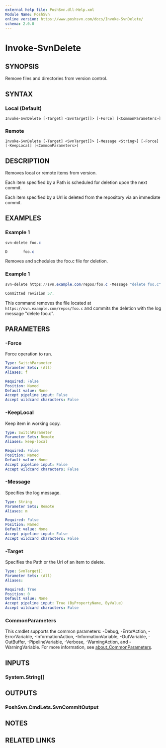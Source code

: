 ```yaml
---
external help file: PoshSvn.dll-Help.xml
Module Name: PoshSvn
online version: https://www.poshsvn.com/docs/Invoke-SvnDelete/
schema: 2.0.0
---
```


# Invoke-SvnDelete

## SYNOPSIS
Remove files and directories from version control.

## SYNTAX

### Local (Default)
```
Invoke-SvnDelete [-Target] <SvnTarget[]> [-Force] [<CommonParameters>]
```

### Remote
```
Invoke-SvnDelete [-Target] <SvnTarget[]> [-Message <String>] [-Force] [-KeepLocal] [<CommonParameters>]
```

## DESCRIPTION
Removes local or remote items from version.

Each item specified by a Path is scheduled for deletion upon the next commit.

Each item specified by a Url is deleted from the repository via an immediate commit.

## EXAMPLES

### Example 1
```powershell
svn-delete foo.c

D       foo.c
```

Removes and schedules the foo.c file for deletion.

### Example 1
```powershell
svn-delete https://svn.example.com/repos/foo.c -Message "delete foo.c"

Committed revision 57.
```

This command removes the file located at `https://svn.example.com/repos/foo.c`
and commits the deletion with the log message "delete foo.c".

## PARAMETERS

### -Force
Force operation to run.

```yaml
Type: SwitchParameter
Parameter Sets: (All)
Aliases: f

Required: False
Position: Named
Default value: None
Accept pipeline input: False
Accept wildcard characters: False
```

### -KeepLocal
Keep item in working copy.

```yaml
Type: SwitchParameter
Parameter Sets: Remote
Aliases: keep-local

Required: False
Position: Named
Default value: None
Accept pipeline input: False
Accept wildcard characters: False
```

### -Message
Specifies the log message.

```yaml
Type: String
Parameter Sets: Remote
Aliases: m

Required: False
Position: Named
Default value: None
Accept pipeline input: False
Accept wildcard characters: False
```

### -Target
Specifies the Path or the Url of an item to delete.

```yaml
Type: SvnTarget[]
Parameter Sets: (All)
Aliases:

Required: True
Position: 0
Default value: None
Accept pipeline input: True (ByPropertyName, ByValue)
Accept wildcard characters: False
```

### CommonParameters
This cmdlet supports the common parameters: -Debug, -ErrorAction, -ErrorVariable, -InformationAction, -InformationVariable, -OutVariable, -OutBuffer, -PipelineVariable, -Verbose, -WarningAction, and -WarningVariable. For more information, see [about_CommonParameters](http://go.microsoft.com/fwlink/?LinkID=113216).

## INPUTS

### System.String[]

## OUTPUTS

### PoshSvn.CmdLets.SvnCommitOutput

## NOTES

## RELATED LINKS
